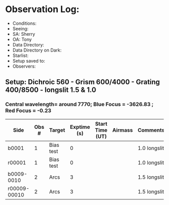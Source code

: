 # Observation Log:

* Conditions: 
* Seeing: 
* SA: Sherry
* OA: Tony
* Data Directory: 
* Data Directory on Dark: 
* Starlist: 
* Setup saved to: 
* Observers: 

## Setup: Dichroic 560 - Grism 600/4000 - Grating 400/8500 - longslit 1.5 & 1.0 
### Central wavelength= around 7770; Blue Focus = -3626.83 ; Red Focus = -0.23
| Side | Obs #     | Target    | Exptime (s) | Start Time (UT) | Airmass | Comments                                                   |
|------|-----------|-----------|-------------|-----------------|---------|------------------------------------------------------------|
|b0001|1|Bias test        |0| ||1.0 longslit|
|r00001|1|Bias test        |0| ||1.0 longslit|
|b0009-0010|2|Arcs        |3| ||1.5 longslit|
|r00009-00010|2|Arcs        |3| ||1.5 longslit|
